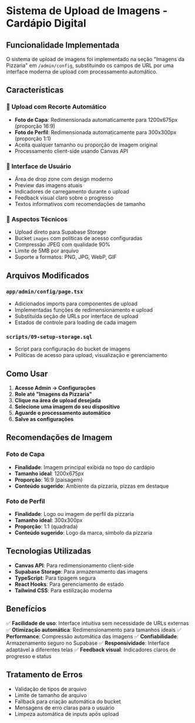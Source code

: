 # Sistema de Upload de Imagens - Cardápio Digital

## Funcionalidade Implementada

O sistema de upload de imagens foi implementado na seção "Imagens da Pizzaria" em `/admin/config`, substituindo os campos de URL por uma interface moderna de upload com processamento automático.

## Características

### 📸 **Upload com Recorte Automático**
- **Foto de Capa**: Redimensionada automaticamente para 1200x675px (proporção 16:9)
- **Foto de Perfil**: Redimensionada automaticamente para 300x300px (proporção 1:1)
- Aceita qualquer tamanho ou proporção de imagem original
- Processamento client-side usando Canvas API

### 🎨 **Interface de Usuário**
- Área de drop zone com design moderno
- Preview das imagens atuais
- Indicadores de carregamento durante o upload
- Feedback visual claro sobre o progresso
- Textos informativos com recomendações de tamanho

### 🔧 **Aspectos Técnicos**
- Upload direto para Supabase Storage
- Bucket `images` com políticas de acesso configuradas
- Compressão JPEG com qualidade 90%
- Limite de 5MB por arquivo
- Suporte a formatos: PNG, JPG, WebP, GIF

## Arquivos Modificados

### `app/admin/config/page.tsx`
- Adicionados imports para componentes de upload
- Implementadas funções de redimensionamento e upload
- Substituída seção de URLs por interface de upload
- Estados de controle para loading de cada imagem

### `scripts/09-setup-storage.sql`
- Script para configuração do bucket de imagens
- Políticas de acesso para upload, visualização e gerenciamento

## Como Usar

1. **Acesse Admin → Configurações**
2. **Role até "Imagens da Pizzaria"**
3. **Clique na área de upload desejada**
4. **Selecione uma imagem do seu dispositivo**
5. **Aguarde o processamento automático**
6. **Salve as configurações**

## Recomendações de Imagem

### Foto de Capa
- **Finalidade**: Imagem principal exibida no topo do cardápio
- **Tamanho ideal**: 1200x675px
- **Proporção**: 16:9 (paisagem)
- **Conteúdo sugerido**: Ambiente da pizzaria, pizzas em destaque

### Foto de Perfil
- **Finalidade**: Logo ou imagem de perfil da pizzaria
- **Tamanho ideal**: 300x300px
- **Proporção**: 1:1 (quadrada)
- **Conteúdo sugerido**: Logo da marca, símbolo da pizzaria

## Tecnologias Utilizadas

- **Canvas API**: Para redimensionamento client-side
- **Supabase Storage**: Para armazenamento das imagens
- **TypeScript**: Para tipagem segura
- **React Hooks**: Para gerenciamento de estado
- **Tailwind CSS**: Para estilização moderna

## Benefícios

✅ **Facilidade de uso**: Interface intuitiva sem necessidade de URLs externas
✅ **Otimização automática**: Redimensionamento para tamanhos ideais
✅ **Performance**: Compressão automática das imagens
✅ **Confiabilidade**: Armazenamento seguro no Supabase
✅ **Responsividade**: Interface adaptável a diferentes telas
✅ **Feedback visual**: Indicadores claros de progresso e status

## Tratamento de Erros

- Validação de tipos de arquivo
- Limite de tamanho de arquivo
- Fallback para criação automática do bucket
- Mensagens de erro claras para o usuário
- Limpeza automática de inputs após upload 